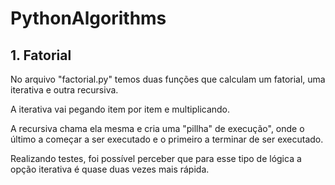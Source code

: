 # PythonAlgorithms
## 1. Fatorial
No arquivo "factorial.py" temos duas funções que calculam um fatorial, uma iterativa e outra recursiva.

A iterativa vai pegando item por item e multiplicando. 

A recursiva chama ela mesma e cria uma "pillha" de execução", onde o último a começar a ser executado e o primeiro a terminar de ser executado.

Realizando testes, foi possível perceber que para esse tipo de lógica a opção iterativa é quase duas vezes mais rápida.
